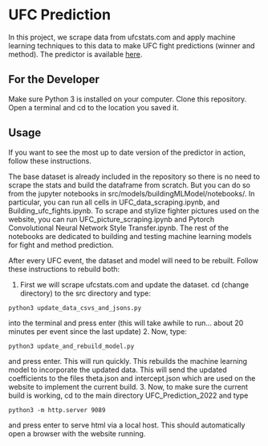 # UFC Prediction

In this project, we scrape data from ufcstats.com and apply machine learning techniques to this data to make UFC fight predictions (winner and method). The predictor is available [here](https://alexchandler100.github.io/UFC_Prediction_2022/).

## For the Developer

Make sure Python 3 is installed on your computer. Clone this repository. Open a terminal and cd to the location you saved it.

## Usage

If you want to see the most up to date version of the predictor in action, follow these instructions.

The base dataset is already included in the repository so there is no need to scrape the stats and build the dataframe from scratch. But you can do so from the jupyter notebooks in src/models/buildingMLModel/notebooks/. In particular, you can run all cells in UFC_data_scraping.ipynb, and Building_ufc_fights.ipynb. To scrape and stylize fighter pictures used on the website, you can run UFC_picture_scraping.ipynb and Pytorch Convolutional Neural Network Style Transfer.ipynb. The rest of the notebooks are dedicated to building and testing machine learning models for fight and method prediction.

After every UFC event, the dataset and model will need to be rebuilt. Follow these instructions to rebuild both:

1. First we will scrape ufcstats.com and update the dataset. cd (change directory) to the src directory and type:
```console
python3 update_data_csvs_and_jsons.py
```
into the terminal and press enter (this will take awhile to run... about 20 minutes per event since the last update)
2. Now, type:
```console
python3 update_and_rebuild_model.py
```
and press enter. This will run quickly. This rebuilds the machine learning model to incorporate the updated data. This will send the updated coefficients to the files theta.json and intercept.json which are used on the website to implement the current build.
3. Now, to make sure the current build is working, cd to the main directory UFC_Prediction_2022 and type
```console
python3 -m http.server 9089
```
and press enter to serve html via a local host. This should automatically open a browser with the website running. 
